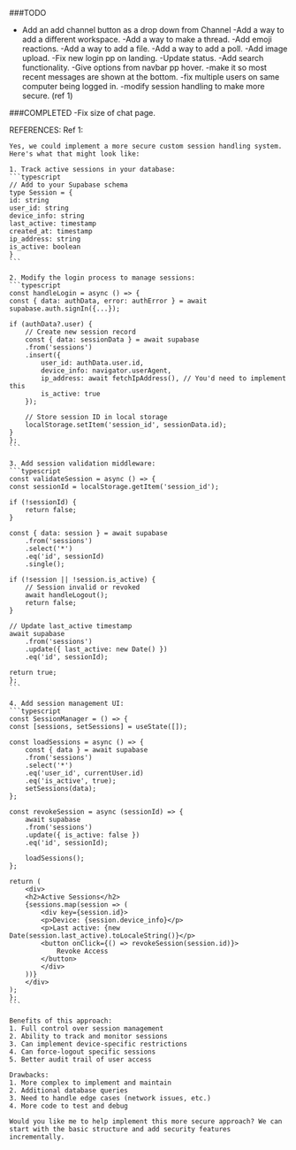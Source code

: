 ###TODO

- Add an add channel button as a drop down from Channel
-Add a way to add a different workspace.
-Add a way to make a thread.
-Add emoji reactions.
-Add a way to add a file.
-Add a way to add a poll.
-Add image upload.
-Fix new login pp on landing.
-Update status.
-Add search functionality.
-Give options from navbar pp hover.
-make it so most recent messages are shown at the bottom.
-fix multiple users on same computer being logged in.
-modify session handling to make more secure. (ref 1)



###COMPLETED
-Fix size of chat page.




REFERENCES:
Ref 1: 

    Yes, we could implement a more secure custom session handling system. Here's what that might look like:

    1. Track active sessions in your database:
    ```typescript
    // Add to your Supabase schema
    type Session = {
    id: string
    user_id: string
    device_info: string
    last_active: timestamp
    created_at: timestamp
    ip_address: string
    is_active: boolean
    }
    ```

    2. Modify the login process to manage sessions:
    ```typescript
    const handleLogin = async () => {
    const { data: authData, error: authError } = await supabase.auth.signIn({...});
    
    if (authData?.user) {
        // Create new session record
        const { data: sessionData } = await supabase
        .from('sessions')
        .insert({
            user_id: authData.user.id,
            device_info: navigator.userAgent,
            ip_address: await fetchIpAddress(), // You'd need to implement this
            is_active: true
        });

        // Store session ID in local storage
        localStorage.setItem('session_id', sessionData.id);
    }
    };
    ```

    3. Add session validation middleware:
    ```typescript
    const validateSession = async () => {
    const sessionId = localStorage.getItem('session_id');
    
    if (!sessionId) {
        return false;
    }

    const { data: session } = await supabase
        .from('sessions')
        .select('*')
        .eq('id', sessionId)
        .single();

    if (!session || !session.is_active) {
        // Session invalid or revoked
        await handleLogout();
        return false;
    }

    // Update last_active timestamp
    await supabase
        .from('sessions')
        .update({ last_active: new Date() })
        .eq('id', sessionId);

    return true;
    };
    ```

    4. Add session management UI:
    ```typescript
    const SessionManager = () => {
    const [sessions, setSessions] = useState([]);
    
    const loadSessions = async () => {
        const { data } = await supabase
        .from('sessions')
        .select('*')
        .eq('user_id', currentUser.id)
        .eq('is_active', true);
        setSessions(data);
    };

    const revokeSession = async (sessionId) => {
        await supabase
        .from('sessions')
        .update({ is_active: false })
        .eq('id', sessionId);
        
        loadSessions();
    };

    return (
        <div>
        <h2>Active Sessions</h2>
        {sessions.map(session => (
            <div key={session.id}>
            <p>Device: {session.device_info}</p>
            <p>Last active: {new Date(session.last_active).toLocaleString()}</p>
            <button onClick={() => revokeSession(session.id)}>
                Revoke Access
            </button>
            </div>
        ))}
        </div>
    );
    };
    ```

    Benefits of this approach:
    1. Full control over session management
    2. Ability to track and monitor sessions
    3. Can implement device-specific restrictions
    4. Can force-logout specific sessions
    5. Better audit trail of user access

    Drawbacks:
    1. More complex to implement and maintain
    2. Additional database queries
    3. Need to handle edge cases (network issues, etc.)
    4. More code to test and debug

    Would you like me to help implement this more secure approach? We can start with the basic structure and add security features incrementally.
